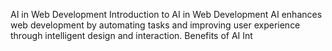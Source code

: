 <p>AI in Web Development Introduction to AI in Web Development AI enhances web development by automating tasks and improving user experience through intelligent design and interaction. Benefits of AI Int</p>